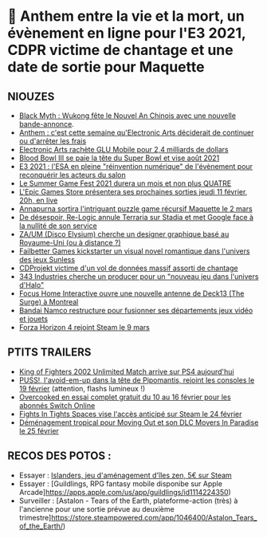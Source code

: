 # 🥐 Anthem entre la vie et la mort, un évènement en ligne pour l'E3 2021, CDPR victime de chantage et une date de sortie pour Maquette

## NIOUZES

- [Black Myth : Wukong fête le Nouvel An Chinois avec une nouvelle bande-annonce](https://www.ign.com/videos/black-myth-wukong-official-year-of-the-ox-gameplay-trailer ).
- [Anthem : c'est cette semaine qu'Electronic Arts déciderait de continuer ou d'arrêter les frais](https://www.bloomberg.com/news/articles/2021-02-08/electronic-arts-to-decide-fate-of-anthem-game-this-week)
- [Electronic Arts rachète GLU Mobile pour 2,4 milliards de dollars](https://ir.ea.com/press-releases/press-release-details/2021/Electronic-Arts-to-Acquire-Glu-Mobile-Creating-a-New-Global-Leader-in-the-Largest-and-Fastest-Growing-Gaming-Segment/default.aspx)
- [Blood Bowl III se paie la tête du Super Bowl et vise août 2021](https://www.youtube.com/watch?v=gtbgKR2OLBc )
- [E3 2021 : l'ESA en pleine "réinvention numérique" de l'évènement pour reconquérir les acteurs du salon](https://www.videogameschronicle.com/news/e3-pushes-forward-with-plans-for-a-digital-2021-event/)
- [Le Summer Game Fest 2021 durera un mois et non plus QUATRE](https://www.pcgamesn.com/summer-game-fest-2021-schedule)
- [L'Epic Games Store présentera ses prochaines sorties jeudi 11 février, 20h, en live](https://www.epicgames.com/store/fr/news/introducing-the-epic-games-store-spring-showcase-and-sale-coming-february-11)
- [Annapurna sortira l'intriguant puzzle game récursif Maquette le 2 mars](https://www.youtube.com/watch?v=P0bPPmC2zms)
- [De désespoir, Re-Logic annule Terraria sur Stadia et met Google face à la nullité de son service](https://www.pcgamer.com/terraria-creator-cancels-stadia-port-after-being-locked-out-of-google-account/) 
- [ZA/UM (Disco Elysium) cherche un designer graphique basé au Royaume-Uni (ou à distance ?)](https://www.gamesjobsdirect.com/details/Graphic-Designer/155689)
- [Failbetter Games kickstarter un visual novel romantique dans l'univers des jeux Sunless](https://www.kickstarter.com/projects/failbetter/mask-of-the-rose-a-fallen-london-romance)
- [CDProjekt victime d'un vol de données massif assorti de chantage](https://twitter.com/CDPROJEKTRED/status/1359048125403590660/photo/1)
- [343 Industries cherche un producer pour un "nouveau jeu dans l'univers d'Halo"](https://gamingbolt.com/343-industries-seemingly-hiring-for-new-project-in-halo-franchise)
- [Focus Home Interactive ouvre une nouvelle antenne de Deck13 (The Surge) à Montreal](https://www.gamasutra.com/view/news/377191/Focus_Home_Interactive_opens_up_new_Deck13_studio_in_Montreal.php)
- [Bandai Namco restructure pour fusionner ses départements jeux vidéo et jouets](https://www.nintendolife.com/news/2021/02/bandai_namco_appoints_new_president_will_begin_division_restructure_this_april)
- [Forza Horizon 4 rejoint Steam le 9 mars](https://www.gamekult.com/actualite/forza-horizon-4-prend-la-route-de-steam-3050835847.html)

## PTITS TRAILERS

- [King of Fighters 2002 Unlimited Match arrive sur PS4 aujourd'hui](https://www.youtube.com/watch?v=Wsqm1xL1evI )
- [PUSS!, l'avoid-em-up dans la tête de Pipomantis, rejoint les consoles le 19 février](https://www.youtube.com/watch?v=l8aRSMG0gtAk) (attention, flashs lumineux !)
- [Overcooked en essai complet gratuit du 10 au 16 février pour les abonnés Switch Online](https://www.youtube.com/watch?v=lcVISRmANIo)
- [Fights In Tights Spaces vise l'accès anticipé sur Steam le 24 février](https://www.youtube.com/watch?v=eFvirN-0ync)
- [Déménagement tropical pour Moving Out et son DLC Movers In Paradise le 25 février](https://www.youtube.com/watch?v=8Gt3V-wW_74)

## RECOS DES POTOS :

- Essayer : [Islanders, jeu d'aménagement d'îles zen, 5€ sur Steam](https://store.steampowered.com/app/1046030/ISLANDERS/)
- Essayer : [Guildlings, RPG fantasy mobile disponibe sur Apple Arcade]https://apps.apple.com/us/app/guildlings/id1114224350)
- Surveiller : [Astalon - Tears of the Earth, plateforme-action (très) à l'ancienne pour une sortie prévue au deuxième trimestre]https://store.steampowered.com/app/1046400/Astalon_Tears_of_the_Earth/)

